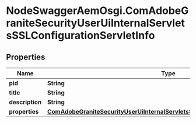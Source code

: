 # NodeSwaggerAemOsgi.ComAdobeGraniteSecurityUserUiInternalServletsSSLConfigurationServletInfo

## Properties

Name | Type | Description | Notes
------------ | ------------- | ------------- | -------------
**pid** | **String** |  | [optional] 
**title** | **String** |  | [optional] 
**description** | **String** |  | [optional] 
**properties** | [**ComAdobeGraniteSecurityUserUiInternalServletsSSLConfigurationServletProperties**](ComAdobeGraniteSecurityUserUiInternalServletsSSLConfigurationServletProperties.md) |  | [optional] 


